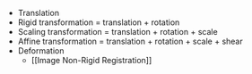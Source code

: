 - Translation
- Rigid transformation = translation + rotation
- Scaling transformation = translation + rotation + scale
- Affine transformation = translation + rotation + scale + shear
- Deformation
	- [[Image Non-Rigid Registration]]